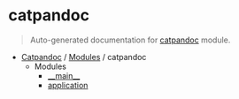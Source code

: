 # catpandoc

> Auto-generated documentation for [catpandoc](../../catpandoc/__init__.py) module.

- [Catpandoc](../README.md#catpandoc-index) / [Modules](../README.md#catpandoc-modules) / catpandoc
    - Modules
        - [\_\_main\_\_](module.md#__main__)
        - [application](application.md#application)
